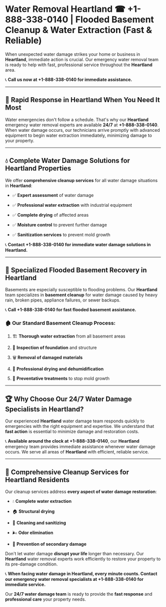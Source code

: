 # Water Removal Heartland ☎ +1-888-338-0140 | Flooded Basement Cleanup & Water Extraction (Fast & Reliable)

When unexpected water damage strikes your home or business in **Heartland**, immediate action is crucial. Our emergency water removal team is ready to help with fast, professional service throughout the **Heartland** area. 

📞 **Call us now at +1-888-338-0140 for immediate assistance.**
---
## 🚀 Rapid Response in Heartland When You Need It Most
Water emergencies don't follow a schedule. That's why our **Heartland** emergency water removal experts are available **24/7** at **+1-888-338-0140**. When water damage occurs, our technicians arrive promptly with advanced equipment to begin water extraction immediately, minimizing damage to your property.
---
## 💧 Complete Water Damage Solutions for Heartland Properties
We offer **comprehensive cleanup services** for all water damage situations in **Heartland**:
- ✅ **Expert assessment** of water damage  
- ✅ **Professional water extraction** with industrial equipment  
- ✅ **Complete drying** of affected areas  
- ✅ **Moisture control** to prevent further damage  
- ✅ **Sanitization services** to prevent mold growth  
📞 **Contact +1-888-338-0140 for immediate water damage solutions in Heartland.**
---
## 🌊 Specialized Flooded Basement Recovery in Heartland
Basements are especially susceptible to flooding problems. Our **Heartland** team specializes in **basement cleanup** for water damage caused by heavy rain, broken pipes, appliance failures, or sewer backups. 
📞 **Call +1-888-338-0140 for fast flooded basement assistance.**
### 🏚️ Our Standard Basement Cleanup Process:
1. 🏗️ **Thorough water extraction** from all basement areas  
2. 🔎 **Inspection of foundation** and structure  
3. 🗑️ **Removal of damaged materials**  
4. 💨 **Professional drying and dehumidification**  
5. 🚫 **Preventative treatments** to stop mold growth  
---
## 🏆 Why Choose Our 24/7 Water Damage Specialists in Heartland?
Our experienced **Heartland** water damage team responds quickly to emergencies with the right equipment and expertise. We understand that **fast action** is essential to minimize damage and restoration costs.
📞 **Available around the clock at +1-888-338-0140**, our **Heartland** emergency team provides immediate assistance whenever water damage occurs. We serve all areas of **Heartland** with efficient, reliable service.
---
## 🧹 Comprehensive Cleanup Services for Heartland Residents
Our cleanup services address **every aspect of water damage restoration**:
- 💧 **Complete water extraction**  
- 🏠 **Structural drying**  
- 🧼 **Cleaning and sanitizing**  
- 🌬️ **Odor elimination**  
- 🚫 **Prevention of secondary damage**  
Don't let water damage **disrupt your life** longer than necessary. Our **Heartland** water removal experts work efficiently to restore your property to its pre-damage condition.
📞 **When facing water damage in Heartland, every minute counts. Contact our emergency water removal specialists at +1-888-338-0140 for immediate service.**
Our **24/7 water damage team** is ready to provide the **fast response** and **professional care** your property needs.

